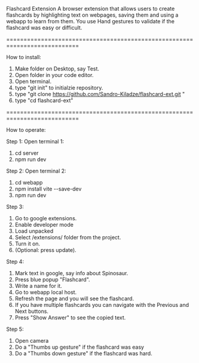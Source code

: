 Flashcard Extension
A browser extension that allows users to create flashcards by highlighting text on webpages, saving them and using a webapp to learn from them. You use Hand gestures to validate if the flashcard was easy or difficult.

===========================================================================

How to install:
1) Make folder on Desktop, say Test.
2) Open folder in your code editor.
3) Open terminal.
4) type "git init" to initialzie repository.
5) type "git clone https://github.com/Sandro-Kiladze/flashcard-ext.git "
6) type "cd flashcard-ext"

===========================================================================
                                                                            

How to operate:

Step 1:
Open terminal 1:
1) cd server
2) npm run dev

Step 2:
Open terminal 2:
1) cd webapp
2) npm install vite --save-dev
3) npm run dev

Step 3: 
1) Go to google extensions.
2) Enable developer mode
3) Load unpacked
4) Select /extensions/ folder from the project.
5) Turn it on.
6) (Optional: press update).

Step 4:
1) Mark text in google, say info about Spinosaur.
2) Press blue popup "Flashcard".
3) Write a name for it.
4) Go to webapp local host.
5) Refresh the page and you will see the flashcard.
6) If you have multiple flashcards you can navigate with the Previous and Next buttons.
7) Press "Show Answer" to see the copied text.

Step 5: 
1) Open camera
2) Do a "Thumbs up gesture" if the flashcard was easy
3) Do a "Thumbs down gesture" if the flashcard was hard.